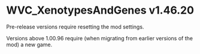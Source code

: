 # WVC_XenotypesAndGenes v1.46.20
 
Pre-release versions require resetting the mod settings.

Versions above 1.00.96 require (when migrating from earlier versions of the mod) a new game.